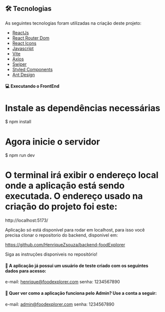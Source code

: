 ## 🛠 Tecnologias

As seguintes tecnologias foram utilizadas na criação deste projeto:

- [ReactJs](https://reactjs.org)
- [React Router Dom](https://react-icons.github.io/react-icons)
- [React Icons](https://react-icons.github.io/react-icons)
- [Javascript](https://developer.mozilla.org/pt-BR/docs/Web/JavaScript)
- [Vite](https://vitejs.dev)
- [Axios](https://www.npmjs.com/package/axios)
- [Swiper](https://swiperjs.com)
- [Styled Components](https://styled-components.com)
- [Ant Design](https://https://ant.design)

#### 💻 Executando o FrontEnd

# Instale as dependências necessárias
$ npm install

# Agora inicie o servidor
$ npm run dev

# O terminal irá exibir o endereço local onde a aplicação está sendo executada. O endereço usado na criação do projeto foi este:
  http://localhost:5173/

Aplicação só está disponível para rodar em localhost, para isso você precisa clonar o repositorio do backend, disponivel em: 

  https://github.com/HenriqueZsouza/backend-foodExplorer

Siga as instruções disponiveis no repositório!

#### 🔑 A aplicação já possui um usuário de teste criado com os seguintes dados para acesso:
  e-mail: henrique@foodexplorer.com
  senha: 1234567890

#### 🔑 Quer ver como a aplicação funciona pelo Admin? Use a conta a seguir:
  e-mail: admin@foodexplorer.com
  senha: 1234567890